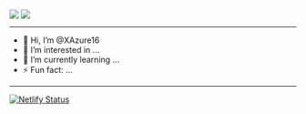 <picture>
  <source align="center"
    srcset="https://netlify--flourishing-souffle-5e5d63.netlify.app/api?username=XAzure16&show_icons=true&theme=catppuccin_mocha"
    media="(prefers-color-scheme: dark)"
  />
  <source align="center"
    srcset="https://netlify--flourishing-souffle-5e5d63.netlify.app/api?username=XAzure16&show_icons=true"
    media="(prefers-color-scheme: light), (prefers-color-scheme: no-preference)"
  />
  <img align="center" src="https://netlify--flourishing-souffle-5e5d63.netlify.app/api?username=XAzure16&show_icons=true" />
</picture>
<a href="https://github.com/anuraghazra/convoychat">
  <img align="center" align="center" src="https://netlify--flourishing-souffle-5e5d63.netlify.app/api/top-langs/?username=XAzure16&exclude_repo=github-readme-stats,Learn-Rust&layout=donut-vertical" />
</a>

---
- 👋 Hi, I’m @XAzure16
- 👀 I’m interested in ...
- 🌱 I’m currently learning ...
- ⚡ Fun fact: ...
---

[![Netlify Status](https://api.netlify.com/api/v1/badges/b4f35951-c6c3-4a73-93b1-18ab4787e58e/deploy-status)](https://app.netlify.com/sites/flourishing-souffle-5e5d63/deploys)
<!---
XAzure16/XAzure16 is a ✨ special ✨ repository because its `README.md` (this file) appears on your GitHub profile.
You can click the Preview link to take a look at your changes.
--->
